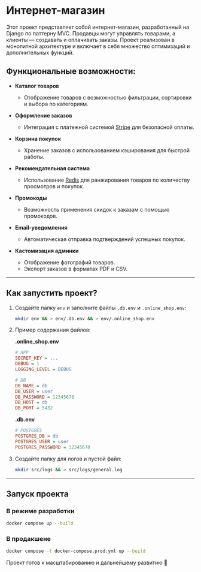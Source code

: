 # Интернет-магазин

Этот проект представляет собой интернет-магазин, разработанный на Django по паттерну MVC. Продавцы могут управлять товарами, а клиенты — создавать и оплачивать заказы. Проект реализован в монолитной архитектуре и включает в себя множество оптимизаций и дополнительных функций.

## Функциональные возможности:
- **Каталог товаров**
  - Отображение товаров с возможностью фильтрации, сортировки и выбора по категориям.

- **Оформление заказов**
  - Интеграция с платежной системой [Stripe](https://stripe.com) для безопасной оплаты.

- **Корзина покупок**
  - Хранение заказов с использованием кэширования для быстрой работы.

- **Рекомендательная система**
  - Использование [Redis](https://redis.io) для ранжирования товаров по количеству просмотров и покупок.

- **Промокоды**
  - Возможность применения скидок к заказам с помощью промокодов.

- **Email-уведомления**
  - Автоматическая отправка подтверждений успешных покупок.

- **Кастомизация админки**
  - Отображение фотографий товаров.
  - Экспорт заказов в форматах PDF и CSV.

---

## Как запустить проект?

1. Создайте папку `env` и заполните файлы `.db.env` и `.online_shop.env`:
   ```bash
   mkdir env && > env/.db.env && > env/.online_shop.env
   ```
   
2. Пример содержания файлов:

   **.online_shop.env**
   ```ini
   # APP  
   SECRET_KEY = ...  
   DEBUG = 1  
   LOGGING_LEVEL = DEBUG  

   # DB  
   DB_NAME = db  
   DB_USER = user  
   DB_PASSWORD = 12345678  
   DB_HOST = db  
   DB_PORT = 5432  
   ```

   **.db.env**
   ```ini
   # POSTGRES  
   POSTGRES_DB = db  
   POSTGRES_USER = user  
   POSTGRES_PASSWORD = 12345678  
   ```

3. Создайте папку для логов и пустой файл:
   ```bash
   mkdir src/logs && > src/logs/general.log
   ```

---

## Запуск проекта

### В режиме разработки  
```bash
docker compose up --build
```

### В продакшене  
```bash
docker compose -f docker-compose.prod.yml up --build
```

Проект готов к масштабированию и дальнейшему развитию 🚀
